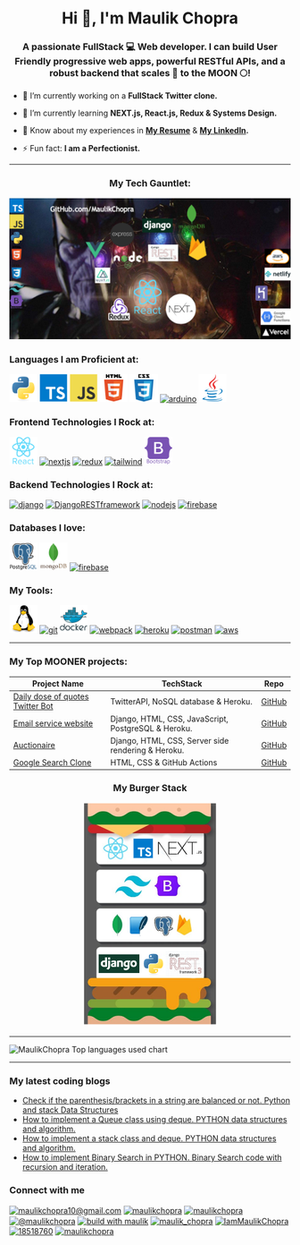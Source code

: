 <!-- MAIN CONTENT -->
<div align="center">

# Hi 👋, I'm Maulik Chopra

### A passionate FullStack 💻 Web developer. I can build User Friendly progressive web apps, powerful RESTful APIs, and a robust backend that scales 🚀 to the MOON 🌕!

</div>

- 🔭 I’m currently working on a **FullStack Twitter clone.**

- 🌱 I’m currently learning **NEXT.js, React.js, Redux & Systems Design.**

- 📄 Know about my experiences in **[My Resume](https://bit.ly/37YjBx2)** & **[My LinkedIn](https://www.linkedin.com/in/maulik-chopra/).**

- ⚡ Fun fact: **I am a Perfectionist.**

<!-- - 😂 Funny fact: **My humour is as bad as Angular.** -->

---

<div align="center">

### My Tech Gauntlet:

<img src="images/my-tech-gauntlet-stonesV2.png">

</div>

### Languages I am Proficient at:

<p align="left">
    <!-- PYTHON -->
    <a href="https://www.python.org" target="_blank" rel="noreferrer"><img src="https://raw.githubusercontent.com/devicons/devicon/master/icons/python/python-original.svg" alt="python" height="50px"/></a>
    <!-- TYPESCIPT -->
    <a href="https://www.typescriptlang.org/" target="_blank" rel="noreferrer"><img src="https://raw.githubusercontent.com/devicons/devicon/master/icons/typescript/typescript-original.svg" alt="typescript" height="50px"/></a>
    <!-- JAVASCRIPT -->
    <a href="https://developer.mozilla.org/en-US/docs/Web/JavaScript" target="_blank" rel="noreferrer"><img src="https://raw.githubusercontent.com/devicons/devicon/master/icons/javascript/javascript-original.svg" alt="javascript" height="50px"/></a>
    <!-- HTML -->
    <a href="https://www.w3.org/html/" target="_blank" rel="noreferrer"><img src="https://raw.githubusercontent.com/devicons/devicon/master/icons/html5/html5-original-wordmark.svg" alt="html5" height="50px"/></a>
    <!-- CSS -->
    <a href="https://www.w3schools.com/css/" target="_blank" rel="noreferrer"><img src="https://raw.githubusercontent.com/devicons/devicon/master/icons/css3/css3-original-wordmark.svg" alt="css3" height="50px"/></a>
<!-- ### Languages I am comfortable with: -->
    <!-- ARDUINO -->
    <a href="https://www.arduino.cc/" target="_blank" rel="noreferrer"><img src="https://cdn.worldvectorlogo.com/logos/arduino-1.svg" alt="arduino" height="50px"/></a> 
    <!-- JAVA -->
    <a href="https://www.java.com" target="_blank" rel="noreferrer"><img src="https://raw.githubusercontent.com/devicons/devicon/master/icons/java/java-original.svg" alt="java" height="50px"/></a>
</p>

### Frontend Technologies I Rock at:

<p align="left">
    <!-- REACT.JS -->
    <a href="https://reactjs.org/" target="_blank" rel="noreferrer"><img src="https://raw.githubusercontent.com/devicons/devicon/master/icons/react/react-original-wordmark.svg" alt="react" height="50px"/></a>
    <!-- NEXT.JS -->
    <a href="https://nextjs.org/" target="_blank" rel="noreferrer"><img src="https://ideas.byteridge.com/content/images/2020/08/nextjs-image.jpeg" alt="nextjs" height="50px"/></a> 
    <!-- REDUX -->
    <a href="https://redux.js.org/" target="_blank" rel="noreferrer"><img src="https://juststickers.in/wp-content/uploads/2018/08/redux.png" alt="redux" height="50px"/></a>
    <!-- TAILWIND CSS -->
    <a href="https://tailwindcss.com/" target="_blank" rel="noreferrer"><img src="https://www.vectorlogo.zone/logos/tailwindcss/tailwindcss-icon.svg" alt="tailwind" height="50px"/></a>
    <!-- BOOTSTRAP -->
    <a href="https://getbootstrap.com" target="_blank" rel="noreferrer"><img src="https://raw.githubusercontent.com/devicons/devicon/master/icons/bootstrap/bootstrap-plain-wordmark.svg" alt="bootstrap" height="50px"/></a>
</p>

### Backend Technologies I Rock at:

<p align="left">
    <!-- DJANGO -->
    <a href="https://www.djangoproject.com/" target="_blank" rel="noreferrer"><img src="https://www.djangoproject.com/m/img/logos/django-logo-negative.png" alt="django" height="50px"/></a>
    <!-- DJANGO REST FRAMEWORK -->
    <a href="https://www.django-rest-framework.org" target="_blank" rel="noreferrer"><img src="https://ksr-ugc.imgix.net/assets/011/705/984/4ea78430d3ad7dc88106a7b973248ba7_original.jpg?ixlib=rb-4.0.2&crop=faces&w=1552&h=873&fit=crop&v=1463687041&auto=format&frame=1&q=92&s=16f9ae9168eecef976e5a19887afb152" alt="DjangoRESTframework" height="50px"/></a> 
    <!-- NODE.JS -->
    <a href="https://nodejs.org" target="_blank" rel="noreferrer"><img src="https://www.pngkit.com/png/full/66-667065_js-club-new-balance-png-logo-node-js.png" alt="nodejs" height="50px"/></a>
    <!-- FIREBASE -->
    <a href="https://firebase.google.com/" target="_blank" rel="noreferrer"><img src="https://www.vectorlogo.zone/logos/firebase/firebase-icon.svg" alt="firebase" height="50px"/></a>
</p>

### Databases I love:

<!-- PostgreSQL -->
<p align="left">
    <a href="https://www.postgresql.org" target="_blank" rel="noreferrer"><img src="https://raw.githubusercontent.com/devicons/devicon/master/icons/postgresql/postgresql-original-wordmark.svg" alt="postgresql" height="50px"/></a>
    <!-- MONGODB -->
    <a href="https://www.mongodb.com/" target="_blank" rel="noreferrer"><img src="https://raw.githubusercontent.com/devicons/devicon/master/icons/mongodb/mongodb-original-wordmark.svg" alt="mongodb" height="50px"/></a>
    <!-- FIREBASE -->
    <a href="https://firebase.google.com/" target="_blank" rel="noreferrer"><img src="https://www.vectorlogo.zone/logos/firebase/firebase-icon.svg" alt="firebase" height="50px"/></a>
</p>

<!-- TOOLS I USE TO CODE -->

### My Tools:

<p>
    <!-- LINUX -->
    <a href="https://www.linux.org/" target="_blank" rel="noreferrer"><img src="https://raw.githubusercontent.com/devicons/devicon/master/icons/linux/linux-original.svg" alt="linux" height="50px"/></a>
    <!-- GIT -->
    <a href="https://git-scm.com/" target="_blank" rel="noreferrer"><img src="https://www.vectorlogo.zone/logos/git-scm/git-scm-icon.svg" alt="git" height="50px"/></a>
    <!-- DOCKER -->
    <a href="https://www.docker.com/" target="_blank" rel="noreferrer"><img src="https://raw.githubusercontent.com/devicons/devicon/master/icons/docker/docker-original-wordmark.svg" alt="docker" height="50px"/></a>
    <!-- WEBPACK -->
    <a href="https://webpack.js.org" target="_blank" rel="noreferrer"><img src="https://jessecolligan.com/images/webpack_logo.png" alt="webpack" height="50px"/></a>
    <!-- HEROKU -->
    <a href="https://heroku.com" target="_blank" rel="noreferrer"><img src="https://www.vectorlogo.zone/logos/heroku/heroku-icon.svg" alt="heroku" height="50px"/></a>   
    <!-- POSTMAN -->
    <a href="https://postman.com" target="_blank" rel="noreferrer"><img src="https://www.vectorlogo.zone/logos/getpostman/getpostman-icon.svg" alt="postman" height="50px"/></a>
    <!-- AMAZON WEB SERVICES AWS -->
    <a href="https://aws.amazon.com" target="_blank" rel="noreferrer"><img src="https://futurumresearch.com/wp-content/uploads/2020/01/aws-logo.png" alt="aws" height="50px"/></a>
</p>

---

### My Top MOONER projects:

| Project Name                                                                           | TechStack                                           | Repo                                                                          |
| -------------------------------------------------------------------------------------- | --------------------------------------------------- | ----------------------------------------------------------------------------- |
| [Daily dose of quotes Twitter Bot](https://www.twitter.com/BotTweetsQuotes)            | TwitterAPI, NoSQL database & Heroku.                | [GitHub](https://www.github.com/MaulikChopra/Daily-dose-of-quotes-bot-PUBLIC) |
| [Email service website](https://mail-cs50web.herokuapp.com/)                           | Django, HTML, CSS, JavaScript, PostgreSQL & Heroku. | [GitHub](https://github.com/MaulikChopra/mail-cs50web)                        |
| [Auctionaire](https://auctions-cs50web.herokuapp.com/)                                 | Django, HTML, CSS, Server side rendering & Heroku.  | [GitHub](https://www.github.com/MaulikChopra/auctions-cs50web)                |
| [Google Search Clone ](https://maulikchopra.github.io/google-clone-cs50web/index.html) | HTML, CSS & GitHub Actions                          | [GitHub](www.github.com/MaulikChopra/google-clone-cs50web)                    |

<div align="center">

### My Burger Stack

  <img src="images/mytechstack.png" height="400px"/>
</div>

---

<!-- LANGUAGES STATS CARD -->

![MaulikChopra Top languages used chart](https://github-readme-stats.vercel.app/api/top-langs?username=maulikchopra&show_icons=true&locale=en&layout=compact)

---

### My latest coding blogs

<!-- BLOG-POST-LIST:START -->

- [Check if the parenthesis/brackets in a string are balanced or not. Python and stack Data Structures](https://medium.com/@maulikchopra/check-if-the-parenthesis-brackets-in-a-string-are-balanced-or-not-python-and-stack-data-structures-33ed6ae58c00?source=rss-1d49c6d49e80------2)
- [How to implement a Queue class using deque. PYTHON data structures and algorithm.](https://medium.com/@maulikchopra/how-to-implement-a-queue-class-using-deque-python-data-structures-and-algorithm-37531e1ff7e3?source=rss-1d49c6d49e80------2)
- [How to implement a stack class and deque. PYTHON data structures and algorithm.](https://medium.com/@maulikchopra/how-to-implement-a-stack-class-and-deque-python-data-structures-and-algorithm-5aa601f2d063?source=rss-1d49c6d49e80------2)
- [How to implement Binary Search in PYTHON. Binary Search code with recursion and iteration.](https://medium.com/@maulikchopra/how-to-implement-binary-search-in-python-binary-search-code-with-recursion-and-iteration-cd03567cf70e?source=rss-1d49c6d49e80------2)
<!-- BLOG-POST-LIST:END -->

### Connect with me

<p align="left">
  <!-- MAIL -->
  <a href="mailto:maulikchopra10@gmail.com" target="blank"><img align="center" src="https://upload.wikimedia.org/wikipedia/commons/thumb/7/7e/Gmail_icon_%282020%29.svg/1024px-Gmail_icon_%282020%29.svg.png" alt="maulikchopra10@gmail.com" height="30px"/></a>
  <!-- LINKEDIN -->
  <a href="https://linkedin.com/in/maulikchopra" target="blank"><img  align="center" src="https://encrypted-tbn0.gstatic.com/images?q=tbn:ANd9GcQ3PK_Drf8Hdfv-bIMJttY3sQa97T8rh9Tg8Yb7R7E_vC_cemcEXoigJ_dQ5qBN7E3yRo8&usqp=CAU" alt="maulikchopra" height="30px"/></a>
  <!-- GITHUB -->
  <a href="https://www.github.com/MaulikChopra" target="blank"><img align="center" src="https://github.githubassets.com/images/modules/logos_page/GitHub-Mark.png" alt="maulikchopra" height="30px"/></a>
  <!-- MEDIUM -->
  <a href="https://medium.com/@maulikchopra" target="blank"><img align="center"  src="https://miro.medium.com/max/1400/1*psYl0y9DUzZWtHzFJLIvTw.png" alt="@maulikchopra" height="30px"/></a>
  <!-- YOUTUBE -->
  <a href="https://www.youtube.com/buildwithmaulik" target="blank"><img align="center" src="https://upload.wikimedia.org/wikipedia/commons/thumb/0/09/YouTube_full-color_icon_%282017%29.svg/2560px-YouTube_full-color_icon_%282017%29.svg.png" height="30px" alt="build with maulik"/></a>
  <!-- INSTAGRAM -->
  <a href="https://instagram.com/maulik_chopra" target="blank"><img align="center" src="https://raw.githubusercontent.com/rahuldkjain/github-profile-readme-generator/master/src/images/icons/Social/instagram.svg" alt="maulik_chopra" height="30px"/></a>
  <!-- TWITTER -->
  <a href="https://twitter.com/chopra_maulik" target="blank"><img align="center" src="https://raw.githubusercontent.com/rahuldkjain/github-profile-readme-generator/master/src/images/icons/Social/twitter.svg" alt="IamMaulikChopra" height="30px" /></a>
  <!-- STACKOVERFLOW -->
  <a href="https://stackoverflow.com/users/18518760" target="blank"><img align="center" src="https://raw.githubusercontent.com/rahuldkjain/github-profile-readme-generator/master/src/images/icons/Social/stack-overflow.svg" alt="18518760" height="30px"/></a>
  <!-- LEETCODE -->
  <a href="https://www.leetcode.com/maulikchopra" target="blank"><img align="center" src="https://raw.githubusercontent.com/rahuldkjain/github-profile-readme-generator/master/src/images/icons/Social/leet-code.svg" alt="maulikchopra" height="30px"/></a>
</p>

